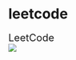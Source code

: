 # leetcode

<div style="font-size: 20px; color: rgb(0, 113, 133);">
	<a class="link" href="https://leetcode.com/niboukha/" target="_blank" style="text-decoration: none;">
	LeetCode
</a>

</div>
<div
style="width=100%;" align="center">
	<img style="display:block; width=100%;" align="center" src="https://leetcard.jacoblin.cool/niboukha?ext=heatmap"
/>
</div>
